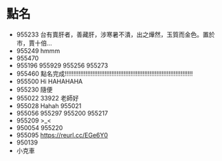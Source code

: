 # 點名

* 955233 台有賣肝者，善藏肝，涉寒暑不潰，出之燁然，玉質而金色。置於市，賈十倍... 
* 955249 hmmm
* 955470
* 955196
955929
955256
955273
* 955460 點名完成!!!!!!!!!!!!!!!!!!!!!!!!!!!!!!!!!!!!!!!!!!!!!!!!!!!!!!!!!!!!!!!!!!!!!!!!!!
* 955500 Hi HAHAHAHA
* 955230 隨便
* 955022 33922 老師好
* 955028 Hahah
955021
* 955056 
955297
955200
955217
* 955209 >_<
* 950054
955220
* 955095 https://reurl.cc/EGe6Y0
* 950139 
* 小克車
